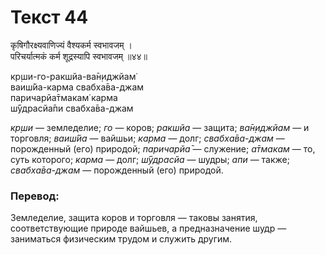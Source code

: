 # Текст 44

कृषिगौरक्ष्यवाणिज्यं वैश्यकर्म स्वभावजम् ।  
परिचर्यात्मकं कर्म शूद्रस्यापि स्वभावजम् ॥४४॥

кр̣ши-го-ракшйа-ва̄н̣иджйам̇  
ваиш́йа-карма свабха̄ва-джам  
паричарйа̄тмакам̇ карма  
ш́ӯдрасйа̄пи свабха̄ва-джам

_кр̣ши_ — земледелие; _го_ — коров; _ракшйа_ — защита; _ва̄н̣иджйам_ — и торговля; _ваиш́йа_ — вайшьи; _карма_ — долг; _свабха̄ва-джам_ — порожденный (его) природой; _паричарйа̄_ — служение; _а̄тмакам_ — то, суть которого; _карма_ — долг; _ш́ӯдрасйа_ — шудры; _апи_ — также; _свабха̄ва-джам_ — порожденный (его) природой.

### Перевод:

Земледелие, защита коров и торговля — таковы занятия, соответствующие природе вайшьев, а предназначение шудр — заниматься физическим трудом и служить другим.
